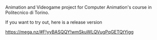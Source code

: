 Animation and Videogame project for Computer Animation's course in Politecnico di Torino.

If you want to try out, here is a release version

https://mega.nz/#F!yyBASQQY!wmSkuWLQVugPqGETQtYigg
